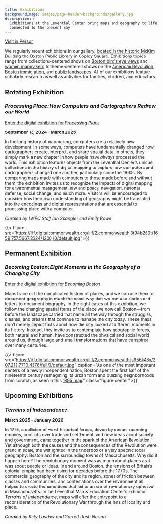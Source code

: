 ```yaml
---
title: Exhibitions
backgroundImage: images/page-header-backgrounds/gallery.jpg
description: >-
  Exhibitions at the Leventhal Center bring maps and geography to life on themes
  connected to the present day
---
```


<p class="text-center"> <a class="btn btn-primary btn-primary-outline mb-2" href="./visit"><i class="fas fa-walking me-1"></i> Visit in Person</a>

We regularly mount exhibitions in our gallery, [located in the historic McKim Building](about/hours-directions) the Boston Public Library in Copley Square. Exhibitions topics range from collections-centered shows on [Boston bird's eye views](https://collections.leventhalmap.org/exhibits/16) and [women mapmakers](https://collections.leventhalmap.org/exhibits/6) to theme-centered shows on the [American Revolution](https://collections.leventhalmap.org/exhibits/3), [Boston immigration](https://collections.leventhalmap.org/exhibits/19), and [public landscapes](https://collections.leventhalmap.org/exhibits/19). All of our exhibitions feature scholarly research as well as activities for families, children, and educators.

## Rotating Exhibition

### *Processing Place: How Computers and Cartographers Redrew our World*

<a class="btn btn-outline-primary btn-block" target='blank' href="https://www.leventhalmap.org/digital-exhibitions/processing-place/"><i class="fas fa-images me-2"></i>Enter the digital exhibition for *Processing Place*</a>


**September 13, 2024 – March 2025**

In the long history of mapmaking, computers are a relatively new development. In some ways, computers have fundamentally changed how cartographers create, interpret, and share spatial data; in others, they simply mark a new chapter in how people have *always* processed the world. This exhibition features objects from the Leventhal Center’s unique collections in the history of digital mapping to explore how computers and cartographers changed one another, particularly since the 1960s. By comparing maps made with computers to those made before and without them, the exhibition invites us to recognize the impacts of digital mapping for environmental management, law and policy, navigation, national defense, social change, and much more. Visitors will be encouraged to consider how their own understanding of geography might be translated into the encodings and digital representations that are essential to processing place with a computer.

*Curated by LMEC Staff Ian Spangler and Emily Bowe*

{{< figure src="https://iiif.digitalcommonwealth.org/iiif/2/commonwealth:3t94b260t/1659,757,5667,2624/1200,/0/default.jpg" >}}

## Permanent Exhibition

### *Becoming Boston: Eight Moments in the Geography of a Changing City*

<a class="btn btn-outline-primary btn-block" target='blank' href="https://www.leventhalmap.org/digital-exhibitions/becoming-boston/"><i class="fas fa-images me-2"></i>Enter the digital exhibition for *Becoming Boston*</a>

Maps trace out the complicated history of places, and we can use them to document geography in much the same way that we can use diaries and letters to document biography. In the eight cases of this exhibition, we follow the changing spatial forms of the place we now call Boston—from before the landscape carried that name all the way through the struggles, clashes, and dreams that continue to reshape the city today. These maps don’t merely depict facts about how the city looked at different moments in its history. Instead, they invite us to contemplate how geographic forces, both natural and human, have constructed the physical and social world around us, through large and small transformations that have transpired over many centuries.

{{< figure src="https://iiif.digitalcommonwealth.org/iiif/2/commonwealth:js956k46x/207,212,7710,4276/full/0/default.jpg" caption="As one of the most important centers of a newly independent nation, Boston spent the first half of the nineteenth century reimagining its urban form and building neighborhoods from scratch, as seen in this [1895 map](https://collections.leventhalmap.org/search/commonwealth:js956k45n)." class="figure-center" >}}

## Upcoming Exhibitions

### *Terrains of Independence*

**March 2025 – January 2026**

In 1775, a collision of word-historical forces, driven by ocean-spanning empires, conflicts over trade and settlement, and new ideas about society and government, came together in the spark of the American Revolution. Yet although both the causes and the consequences of the Revolution were grand in scale, the war ignited in the tinderbox of a very specific local geography: Boston and the surrounding towns of Massachusetts. Why did it happen here? The revolutionary moment was as much about places as it was about people or ideas. In and around Boston, the tensions of Britain’s colonial empire had been rising for decades before the 1770s. The commercial geography of the city and its region, zones of friction between classes and communities, and contestations over the environment all helped to create the conditions that led to an era of revolutionary upheaval in Massachusetts. In the Leventhal Map & Education Center’s exhibition *Terrains of Independence*, maps will offer the entrypoint to a reconsideration of the Revolutionary War through the lens of locality and place. 

*Curated by Katy Lasdow and Garrett Dash Nelson*
